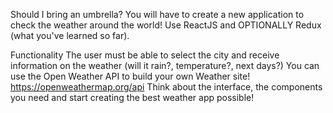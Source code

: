 Should I bring an umbrella?
You will have to create a new application to check the weather around the world!
Use ReactJS and OPTIONALLY Redux (what you've learned so far).

Functionality
The user must be able to select the city and receive information on the weather (will it rain?, temperature?, next days?)
You can use the Open Weather API to build your own Weather site!
https://openweathermap.org/api
Think about the interface, the components you need and start creating the best weather app possible!
